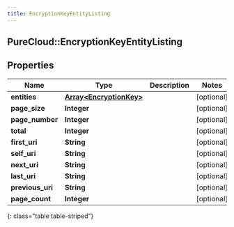 ```yaml
---
title: EncryptionKeyEntityListing
---
```

## PureCloud::EncryptionKeyEntityListing

## Properties

|Name | Type | Description | Notes|
|------------ | ------------- | ------------- | -------------|
| **entities** | [**Array&lt;EncryptionKey&gt;**](EncryptionKey.html) |  | [optional] |
| **page_size** | **Integer** |  | [optional] |
| **page_number** | **Integer** |  | [optional] |
| **total** | **Integer** |  | [optional] |
| **first_uri** | **String** |  | [optional] |
| **self_uri** | **String** |  | [optional] |
| **next_uri** | **String** |  | [optional] |
| **last_uri** | **String** |  | [optional] |
| **previous_uri** | **String** |  | [optional] |
| **page_count** | **Integer** |  | [optional] |
{: class="table table-striped"}


